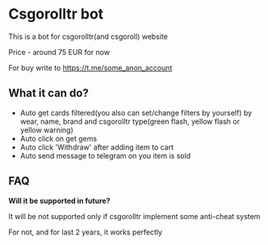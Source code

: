 # Csgorolltr bot

This is a bot for csgorolltr(and csgoroll) website

Price - around 75 EUR for now

For buy write to https://t.me/some_anon_account

## What it can do? 

- Auto get cards filtered(you also can set/change filters by yourself) by wear, name, brand and csgorolltr type(green flash, yellow flash or yellow warning)
- Auto click on get gems
- Auto click 'Withdraw' after adding item to cart
- Auto send message to telegram on you item is sold

## FAQ

**Will it be supported in future?**

It will be not supported only if csgorolltr implement some anti-cheat system

For not, and for last 2 years, it works perfectly
